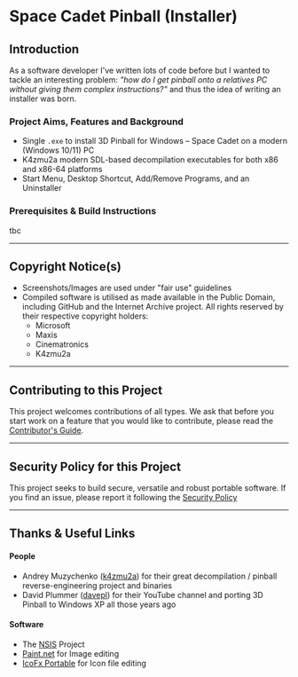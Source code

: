 # Space Cadet Pinball (Installer)

## Introduction
As a software developer I've written lots of code before but I wanted to tackle an interesting problem: _"how do I get pinball onto a relatives PC without giving them complex instructions?"_ and thus the idea of writing an installer was born.



### Project Aims, Features and Background
- Single ```.exe``` to install 3D Pinball for Windows – Space Cadet on a modern (Windows 10/11) PC
- K4zmu2a modern SDL-based decompilation executables for both x86 and x86-64 platforms
- Start Menu, Desktop Shortcut, Add/Remove Programs, and an Uninstaller

### Prerequisites & Build Instructions
tbc

---
## Copyright Notice(s)
- Screenshots/Images are used under "fair use" guidelines
- Compiled software is utilised as made available in the Public Domain, including GitHub and the Internet Archive project. All rights reserved by their respective copyright holders:
  - Microsoft
  - Maxis
  - Cinematronics
  - K4zmu2a

---
## Contributing to this Project
This project welcomes contributions of all types. We ask that before you start work on a feature that you would like to contribute, please read the [Contributor's Guide](.github/CONTRIBUTING.md).

---
## Security Policy for this Project
This project seeks to build secure, versatile and robust portable software. If you find an issue, please report it following the [Security Policy](.github/SECURITY.md)

---
## Thanks & Useful Links

#### People
- Andrey Muzychenko ([k4zmu2a](https://github.com/k4zmu2a)) for their great decompilation / pinball reverse-engineering project and binaries
- David Plummer ([davepl](https://github.com/davepl)) for their YouTube channel and porting 3D Pinball to Windows XP all those years ago

#### Software
- The [NSIS](https://nsis.sourceforge.io/Main_Page) Project
- [Paint.net](https://getpaint.net/) for Image editing
- [IcoFx Portable](https://portableapps.com/apps/graphics_pictures/icofx_portable) for Icon file editing



